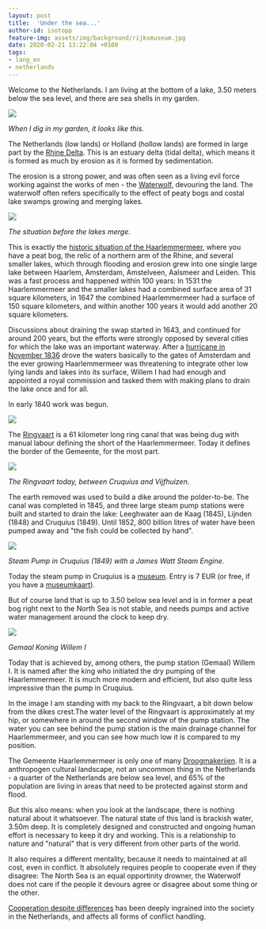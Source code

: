 ```yaml
---
layout: post
title:  'Under the sea...'
author-id: isotopp
feature-img: assets/img/background/rijksmuseum.jpg
date: 2020-02-21 13:22:04 +0100
tags:
- lang_en
- netherlands
---
```

Welcome to the Netherlands. I am living at the bottom of a lake, 3.50 meters below the sea level, and there are sea shells in my garden.

![](/uploads/2020/02/haarlemmermeer-muschel.jpg)

*When I dig in my garden, it looks like this.*

The Netherlands (low lands) or Holland (hollow lands) are formed in large part by the [Rhine Delta](https://en.wikipedia.org/wiki/Rhine%E2%80%93Meuse%E2%80%93Scheldt_delta). This is an estuary delta (tidal delta), which means it is formed as much by erosion as it is formed by sedimentation.

The erosion is a strong power, and was often seen as a living evil force working against the works of men - the [Waterwolf](https://en.wikipedia.org/wiki/Waterwolf), devouring the land. The waterwolf often refers specifically to the effect of peaty bogs and costal lake swamps growing and merging lakes.

![](/uploads/2020/02/haarlemmermeer-oldmap.jpg)

*The situation before the lakes merge.*


This is exactly the [historic situation of the Haarlemmermeer](https://en.wikipedia.org/wiki/Haarlemmermeer#History), where you have a peat bog, the relic of a northern arm of the Rhine, and several smaller lakes, which through flooding and erosion grew into one single large lake between Haarlem, Amsterdam, Amstelveen, Aalsmeer and Leiden. This was a fast process and happened within 100 years: In 1531 the Haarlemmermeer and the smaller lakes had a combined surface area of 31 square kilometers, in 1647 the combined Haarlemmermeer had a surface of 150 square kilometers, and within another 100 years it would add another 20 square kilometers.

Discussions about draining the swap started in 1643, and continued for around 200 years, but the efforts were strongly opposed by several cities for which the lake was an important waterway. After a [hurricane in November 1836](https://noord-hollandsarchief.nl/partners/haarlemmermeer/geschiedenis-haarlemmermeer) drove the waters basically to the gates of Amsterdam and the ever growing Haarlemmermeer was threatening to integrate other low lying lands and lakes into its surface, Willem I had had enough and appointed a royal commission and tasked them with making plans to drain the lake once and for all.

In early 1840 work was begun.

[![](/uploads/2020/02/haarlemmermeer-map.jpg)](https://www.google.com/maps/place/Haarlemmermeer/@52.3239983,4.6148638,12z/data=!3m1!4b1!4m5!3m4!1s0x47c5e0cde9ceff8f:0x3bbab97e58eb764b!8m2!3d52.3003784!4d4.6743594)

The [Ringvaart](https://en.wikipedia.org/wiki/Ringvaart) is a 61 kilometer long ring canal that was being dug with manual labour defining the short of the Haarlemmermeer. Today it defines the border of the Gemeente, for the most part.

![](/uploads/2020/02/haarlemmermeer-ringvaart.jpg)

*The Ringvaart today, between Cruquius and Vijfhuizen.*

The earth removed was used to build a dike around the polder-to-be. The canal was completed in 1845, and three large steam pump stations were built and started to drain the lake: Leeghwater aan de Kaag (1845), Lijnden (1848) and Cruquius (1849). Until 1852, 800 billion litres of water have been pumped away and "the fish could be collected by hand". 

![](/uploads/2020/02/haarlemmermeer-cruquius.jpg)

*Steam Pump in Cruquius (1849) with a James Watt Steam Engine.*

Today the steam pump in Cruquius is a [museum](https://www.haarlemmermeermuseum.nl/). Entry is 7 EUR (or free, if you have a [museumkaart](https://www.museumkaart.nl/)).

But of course land that is up to 3.50 below sea level and is in former a peat bog right next to the North Sea is not stable, and needs pumps and active water management around the clock to keep dry.

![](/uploads/2020/02/haarlemmermeer-willemi.jpg)

*Gemaal Koning Willem I*

Today that is achieved by, among others, the pump station (Gemaal) Willem I. It is named after the king who initiated the dry pumping of the Haarlemmermeer. It is much more modern and efficient, but also quite less impressive than the pump in Cruquius.

In the image I am standing with my back to the Ringvaart, a bit down below from the dikes crest.The water level of the Ringvaart is approximately at my hip, or somewhere in around the second window of the pump station. The water you can see behind the pump station is the main drainage channel for Haarlemmermeer, and you can see how much low it is compared to my position.

The Gemeente Haarlemmermeer is only one of many [Droogmakerijen](https://nl.wikipedia.org/wiki/Droogmakerij#Nederlandse_droogmakerijen). It is a anthropogen cultural landscape, not an uncommon thing in the Netherlands - a quarter of the Netherlands are below sea level, and 65% of the population are living in areas that need to be protected against storm and flood. 

But this also means: when you look at the landscape, there is nothing natural about it whatsoever. The natural state of this land is brackish water, 3.50m deep. It is completely designed and constructed and ongoing human effort is necessary to keep it dry and working. This is a relationship to nature and "natural" that is very different from other parts of the world.

It also requires a different mentality, because it needs to maintained at all cost, even in conflict. It absolutely requires people to cooperate even if they disagree: The North Sea is an equal opportinity drowner, the Waterwolf does not care if the people it devours agree or disagree about some thing or the other.

[Cooperation despite differences](https://en.wikipedia.org/wiki/Polder_model) has been deeply ingrained into the society in the Netherlands, and affects all forms of conflict handling.